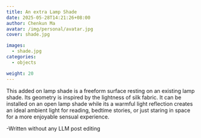 ```yaml
---
title: An extra Lamp Shade
date: 2025-05-28T14:21:26+08:00
author: Chenkun Ma
avatar: /img/personal/avatar.jpg
cover: shade.jpg

images:
  - shade.jpg
categories:
  - objects

weight: 20
---
```




<!--more-->
This added on lamp shade is a freeform surface resting on an existing lamp shade. Its geometry is inspired by the lightness of silk fabric. It can be installed on an open lamp shade while its a warmful light reflection creates an ideal ambient light for reading, bedtime stories, or just staring in space for a more enjoyable sensual experience.  

-Written without any LLM post editing

